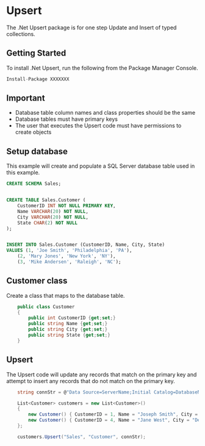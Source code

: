 # Upsert
The .Net Upsert package is for one step Update and Insert of typed collections.


## Getting Started
To install .Net Upsert, run the following from the Package Manager Console.
```csharp
Install-Package XXXXXXX
```

## Important
* Database table column names and class properties should be the same
* Database tables must have primary keys
* The user that executes the Upsert code must have permissions to create objects

## Setup database
This example will create and populate a SQL Server database table used in this example.
```sql
CREATE SCHEMA Sales;


CREATE TABLE Sales.Customer (
	CustomerID INT NOT NULL PRIMARY KEY,
	Name VARCHAR(20) NOT NULL,
	City VARCHAR(20) NOT NULL,
	State CHAR(2) NOT NULL
);


INSERT INTO Sales.Customer (CustomerID, Name, City, State)
VALUES (1, 'Joe Smith', 'Philadelphia', 'PA'),
	(2, 'Mary Jones', 'New York', 'NY'),
	(3, 'Mike Andersen', 'Raleigh', 'NC');
```

## Customer class
Create a class that maps to the database table.
```csharp
    public class Customer
    {
        public int CustomerID {get;set;}
        public string Name {get;set;}
        public string City {get;set;}
        public string State {get;set;}
    }
```

## Upsert
The Upsert code will update any records that match on the primary key and attempt to insert any records that do not match on the primary key.
```csharp
    string connStr = @"Data Source=ServerName;Initial Catalog=DatabaseName;User Id=SomeUser; Password=password1;";

    List<Customer> customers = new List<Customer>()
    {
        new Customer() { CustomerID = 1, Name = "Joseph Smith", City = "Philadelphia", State = "PA" },
        new Customer() { CustomerID = 4, Name = "Jane West", City = "Denver", State = "CO" }
    };

    customers.Upsert("Sales", "Customer", connStr);
```
